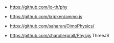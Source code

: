 - https://github.com/lo-th/phy
- https://github.com/kripken/ammo.js
- https://github.com/saharan/OimoPhysics/


- https://github.com/chandlerprall/Physijs ThreeJS
